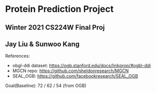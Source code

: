 # Protein Prediction Project
## Winter 2021 CS224W Final Proj
## Jay Liu & Sunwoo Kang

References:
* obgl-ddi dataset: https://ogb.stanford.edu/docs/linkprop/#ogbl-ddi
* MGCN repo: https://github.com/sheldonresearch/MGCN
* SEAL_OGB: https://github.com/facebookresearch/SEAL_OGB


Goal(Baseline): 72 / 62 / 54 (from OGB)